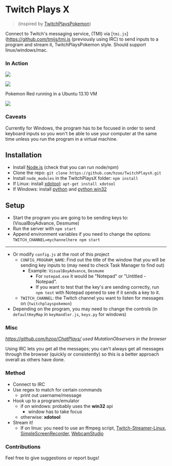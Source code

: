 # Twitch Plays X

> (inspired by [TwitchPlaysPokemon])

Connect to Twitch's messaging service, (TMI) via [`tmi.js`](https://github.com/tmijs/tmi.js (previously using IRC) to send inputs to a program and stream it, TwitchPlaysPokemon style. Should support linux/windows/mac.

### In Action

![](http://zippy.gfycat.com/ActiveLankyHorsemouse.gif)

![](http://zippy.gfycat.com/PoorDirectHuemul.gif)

Pokemon Red running in a Ubuntu 13.10 VM

![](http://i.imgur.com/aLSO6MK.gif)

### Caveats

Currently for Windows, the program has to be focused in order to send keyboard inputs so you won't be able to use your computer at the same time unless you run the program in a virtual machine.

## Installation

- Install [Node.js] (check that you can run node/npm)
- Clone the repo: `git clone https://github.com/hzoo/TwitchPlaysX.git`
- Install `node_modules` in the TwitchPlaysX folder: `npm install`
- If Linux: install [xdotool](http://www.semicomplete.com/projects/xdotool/): `apt-get install xdotool`
- If Windows: install [python] and [python win32]

## Setup

- Start the program you are going to be sending keys to: (VisualBoyAdvance, Desmume)
- Run the server with `npm start`
- Append environment variables if you need to change the options: `TWITCH_CHANNEL=mychannelhere npm start`

---

- Or modify `config.js` at the root of this project
    - `CONFIG_PROGRAM_NAME`: Find out the title of the window that you will be sending key inputs to (may need to check Task Manager to find out)
        - Example: `VisualBoyAdvance`, `Desmume`
          - For `notepad.exe` it would be "Notepad" or "Untitled - Notepad".
          - If you want to test that the key's are sending correctly, run `npm test` with Notepad opened to see if it sends a key to it.
    - `TWITCH_CHANNEL`: the Twitch channel you want to listen for messages on (`twitchplayspokemon`)
- Depending on the program, you may need to change the controls (in `defaultKeyMap` in `keyHandler.js`, `keys.py` for windows)

### Misc

*https://github.com/hzoo/ChatPlays/ used MutationObservers in the browser*

Using IRC lets you get all the messages; you can't always get all messages through the browser (quickly or consistently) so this is a better approach overall as others have done.

### Method

- Connect to IRC
- Use regex to match for certain commands
  - print out username/message
- Hook up to a program/emulator
    - if on windows: probably uses the **win32** api
        - window has to take focus
    - otherwise: **xdotool**
- Stream it!
    - If on linux: you need to use an ffmpeg script, [Twitch-Streamer-Linux](https://github.com/wargio/Twitch-Streamer-Linux), [SimpleScreenRecorder](http://www.maartenbaert.be/simplescreenrecorder/), [WebcamStudio](http://www.ws4gl.org/)

### Contributions

Feel free to give suggestions or report bugs!

[node.js]:http://nodejs.org
[python win32]:https://github.com/mhammond/pywin32/releases
[python]:http://www.python.org/
[TwitchPlaysPokemon]:http://twitch.tv/TwitchPlaysPokemon
